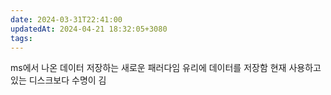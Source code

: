 ```yaml
---
date: 2024-03-31T22:41:00
updatedAt: 2024-04-21 18:32:05+3080
tags: 
---
```

ms에서 나온 데이터 저장하는 새로운 패러다임
유리에 데이터를 저장함
현재 사용하고있는 디스크보다 수명이 김